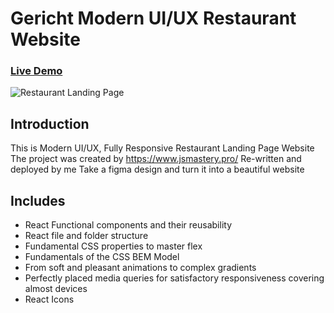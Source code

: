 # Gericht Modern UI/UX Restaurant Website
### [Live Demo](https://gericht-restaurant-by-arslan7172.netlify.app/)

![Restaurant Landing Page](https://i.ibb.co/5jxBKpw/image.png)

## Introduction
This is Modern UI/UX, Fully Responsive Restaurant Landing Page Website
The project was created by https://www.jsmastery.pro/
Re-written and deployed by me
Take a figma design and turn it into a beautiful website

## Includes
- React Functional components and their reusability
- React file and folder structure
- Fundamental CSS properties to master flex
- Fundamentals of the CSS BEM Model
- From soft and pleasant animations to complex gradients
- Perfectly placed media queries for satisfactory responsiveness covering almost devices
- React Icons
